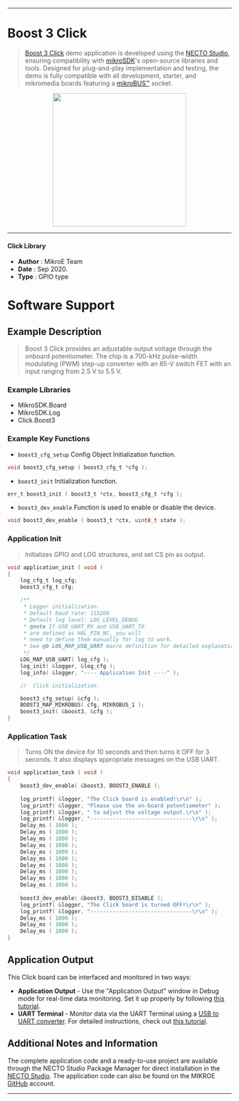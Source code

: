 
---
# Boost 3 Click

> [Boost 3 Click](https://www.mikroe.com/?pid_product=MIKROE-4287) demo application is developed using
the [NECTO Studio](https://www.mikroe.com/necto), ensuring compatibility with [mikroSDK](https://www.mikroe.com/mikrosdk)'s
open-source libraries and tools. Designed for plug-and-play implementation and testing, the demo is fully compatible with
all development, starter, and mikromedia boards featuring a [mikroBUS&trade;](https://www.mikroe.com/mikrobus) socket.

<p align="center">
  <img src="https://www.mikroe.com/?pid_product=MIKROE-4287&image=1" height=300px>
</p>

---

#### Click Library

- **Author**        : MikroE Team
- **Date**          : Sep 2020.
- **Type**          : GPIO type

# Software Support

## Example Description

> Boost 3 Click provides an adjustable output voltage through the onboard
> potentiometer. The chip is a 700-kHz pulse-width modulating (PWM) step-up 
> converter with an 85-V switch FET with an input ranging from 2.5 V to 5.5 V. 

### Example Libraries

- MikroSDK.Board
- MikroSDK.Log
- Click.Boost3

### Example Key Functions

- `boost3_cfg_setup` Config Object Initialization function. 
```c
void boost3_cfg_setup ( boost3_cfg_t *cfg );
``` 
 
- `boost3_init` Initialization function. 
```c
err_t boost3_init ( boost3_t *ctx, boost3_cfg_t *cfg );
```

- `boost3_dev_enable` Function is used to enable or disable the device. 
```c
void boost3_dev_enable ( boost3_t *ctx, uint8_t state );
```

### Application Init

> Initializes GPIO and LOG structures, and set CS pin as output.

```c
void application_init ( void )
{
    log_cfg_t log_cfg;
    boost3_cfg_t cfg;

    /** 
     * Logger initialization.
     * Default baud rate: 115200
     * Default log level: LOG_LEVEL_DEBUG
     * @note If USB_UART_RX and USB_UART_TX 
     * are defined as HAL_PIN_NC, you will 
     * need to define them manually for log to work. 
     * See @b LOG_MAP_USB_UART macro definition for detailed explanation.
     */
    LOG_MAP_USB_UART( log_cfg );
    log_init( &logger, &log_cfg );
    log_info( &logger, "---- Application Init ----" );

    //  Click initialization.

    boost3_cfg_setup( &cfg );
    BOOST3_MAP_MIKROBUS( cfg, MIKROBUS_1 );
    boost3_init( &boost3, &cfg );
}
```

### Application Task

> Turns ON the device for 10 seconds and then turns it OFF for 3 seconds.
> It also displays appropriate messages on the USB UART.

```c
void application_task ( void )
{
    boost3_dev_enable( &boost3, BOOST3_ENABLE );
        
    log_printf( &logger, "The Click board is enabled!\r\n" );
    log_printf( &logger, "Please use the on-board potentiometer" );
    log_printf( &logger, " to adjust the voltage output.\r\n" );
    log_printf( &logger, "--------------------------------\r\n" );
    Delay_ms ( 1000 );
    Delay_ms ( 1000 );
    Delay_ms ( 1000 );
    Delay_ms ( 1000 );
    Delay_ms ( 1000 );
    Delay_ms ( 1000 );
    Delay_ms ( 1000 );
    Delay_ms ( 1000 );
    Delay_ms ( 1000 );
    Delay_ms ( 1000 );
    
    boost3_dev_enable( &boost3, BOOST3_DISABLE );
    log_printf( &logger, "The Click board is turned OFF!\r\n" );
    log_printf( &logger, "--------------------------------\r\n" );
    Delay_ms ( 1000 );
    Delay_ms ( 1000 );
    Delay_ms ( 1000 );
}
```

## Application Output

This Click board can be interfaced and monitored in two ways:
- **Application Output** - Use the "Application Output" window in Debug mode for real-time data monitoring.
Set it up properly by following [this tutorial](https://www.youtube.com/watch?v=ta5yyk1Woy4).
- **UART Terminal** - Monitor data via the UART Terminal using
a [USB to UART converter](https://www.mikroe.com/click/interface/usb?interface*=uart,uart). For detailed instructions,
check out [this tutorial](https://help.mikroe.com/necto/v2/Getting%20Started/Tools/UARTTerminalTool).

## Additional Notes and Information

The complete application code and a ready-to-use project are available through the NECTO Studio Package Manager for 
direct installation in the [NECTO Studio](https://www.mikroe.com/necto). The application code can also be found on
the MIKROE [GitHub](https://github.com/MikroElektronika/mikrosdk_click_v2) account.

---
